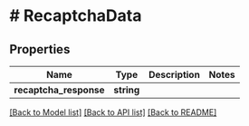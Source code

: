 # # RecaptchaData

## Properties

Name | Type | Description | Notes
------------ | ------------- | ------------- | -------------
**recaptcha_response** | **string** |  |

[[Back to Model list]](../../README.md#models) [[Back to API list]](../../README.md#endpoints) [[Back to README]](../../README.md)
